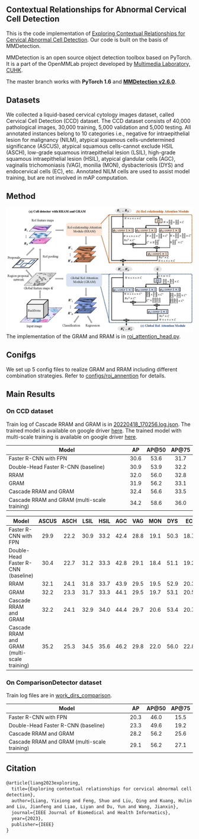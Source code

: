 ## Contextual Relationships for Abnormal Cervical Cell Detection

This is the code implementation of [Exploring Contextual Relationships for Cervical Abnormal Cell Detection](https://arxiv.org/abs/2207.04693). 
Our code is built on the basis of MMDetection.

MMDetection is an open source object detection toolbox based on PyTorch. It is
a part of the OpenMMLab project developed by [Multimedia Laboratory, CUHK](http://mmlab.ie.cuhk.edu.hk/).

The master branch works with **PyTorch 1.6** and [**MMDetection v2.6.0**](https://github.com/open-mmlab/mmdetection).

## Datasets

We collected a liquid-based cervical cytology images dataset, called Cervical Cell Detection (CCD) dataset. The CCD dataset consists of 40,000 pathological images, 30,000 training, 5,000 validation and 5,000 testing. All annotated instances belong to 10 categories i.e., negative for intraepithelial lesion for malignancy (NILM), atypical squamous cells-undetermined significance (ASCUS), atypical squamous cells-cannot exclude HSIL (ASCH), low-grade squamous intraepithelial lesion (LSIL), high-grade squamous intraepithelial lesion (HSIL), atypical glandular cells (AGC), vaginalis trichomoniasis (VAG), monilia (MON), dysbacteriosis (DYS) and endocervical cells (EC), etc. Annotated NILM cells are used to assist model training, but are not involved in mAP computation.

## Method

![method](demo/flowchart.jpg)
The implementation of the GRAM and RRAM is in [roi_attention_head.py](mmdet/models/roi_heads/bbox_heads/roi_attention_head.py).

## Conifgs

We set up 5 config files to realize GRAM and RRAM including different combination strategies. Refer to [configs/roi_annention](configs/roi_attention) for details.

## Main Results

### On CCD dataset

Train log of Cascade RRAM and GRAM is in [20220418_170256.log.json](https://drive.google.com/file/d/1EK41ipU_l5cxRWC0AY0rzh1TtVJKqMed/view?usp=sharing). The trained model is available on google driver [here](https://drive.google.com/file/d/1EK41ipU_l5cxRWC0AY0rzh1TtVJKqMed/view?usp=sharing). The trained model with multi-scale training is available on google driver [here](https://drive.google.com/file/d/1u6wWtWsSnieZorDqPrYPTUYuZUWrMh2D/view?usp=sharing).

Model | AP | AP@50 | AP@75 
--- |:---:|:---:|:---:
Faster R-CNN with FPN | 30.6 | 53.6 | 31.7
Double-Head Faster R-CNN (baseline) | 30.9 | 53.9 | 32.2
RRAM | 32.0 | 56.0 | 32.8 
GRAM | 31.9 | 56.2 | 33.1 
Cascade RRAM and GRAM | 32.4 | 56.6 | 33.5
Cascade RRAM and GRAM (multi-scale training) | 34.2 | 58.6 | 36.0 

Model | ASCUS | ASCH | LSIL | HSIL | AGC | VAG | MON | DYS | EC | AP
--- |:---:|:---:|:---:|:---:|:---:|:---:|:---:|:---:|:---:|:---:
Faster R-CNN with FPN | 29.9 | 22.2 | 30.9 | 33.2 | 42.4 | 28.8 | 19.1 | 50.3 | 18.7 | 30.6 
Double-Head Faster R-CNN (baseline) | 30.4 | 22.7 | 31.2 | 33.3 | 42.8 | 29.1 | 18.4 | 51.1 | 19.2 | 30.9
RRAM | 32.1 | 24.1 | 31.8 | 33.7 | 43.9 | 29.5 | 19.5 | 52.9 | 20.3 | 32.0
GRAM | 32.2 | 23.3 | 31.7 | 33.3 | 44.1 | 29.5 | 19.7 | 53.1 | 20.5 | 31.9 
Cascade RRAM and GRAM | 32.2 | 24.1 | 32.9 | 34.0 | 44.4 | 29.7 | 20.6 | 53.4 | 20.7 | 32.4
Cascade RRAM and GRAM (multi-scale training) | 35.2 | 25.3 | 34.5 | 35.6 | 46.2 | 29.8 | 22.0 | 56.0 | 22.8 | 34.2

### On ComparisonDetector dataset

Train log files are in [work_dirs_comparison](/work_dirs_comparison).

Model | AP | AP@50 | AP@75 
--- |:---:|:---:|:---:
Faster R-CNN with FPN | 20.3 | 46.0 | 15.5
Double-Head Faster R-CNN (baseline) | 23.3 | 49.6 | 19.2
Cascade RRAM and GRAM | 28.2 | 56.2 | 25.6
Cascade RRAM and GRAM (multi-scale training) | 29.1 | 56.2 | 27.1 


## Citation
```
@article{liang2023exploring,
  title={Exploring contextual relationships for cervical abnormal cell detection},
  author={Liang, Yixiong and Feng, Shuo and Liu, Qing and Kuang, Hulin and Liu, Jianfeng and Liao, Liyan and Du, Yun and Wang, Jianxin},
  journal={IEEE Journal of Biomedical and Health Informatics},
  year={2023},
  publisher={IEEE}
}
```
